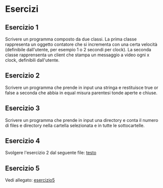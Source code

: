 # Esercizi

## Esercizio 1
Scrivere un programma composto da due classi. 
La prima classe rappresenta un oggetto contatore che si incrementa con una
certa velocità (definibile dall'utente, per esempio 1 o 2 secondi per clock).
La seconda classe rapprensenta un client che stampa un messaggio a video ogni x clock, definibili dall'utente.

## Esercizio 2
Scrivere un programma che prende in input una stringa e restituisce true
or false a seconda che abbia in equal misura parentesi tonde aperte e 
chiuse.

## Esercizio 3
Scrivere un programma che prende in input una directory e conta il numero di
files e directory nella cartella selezionata e in tutte le sottocartelle.

## Esercizio 4
Svolgere l'esercizio 2 dal seguente file: [testo](./esercizi/eserciziVari.pdf)

## Esercizio 5
Vedi allegato: [esercizio5](./esercizi/JavaTechnicalTest.pdf)